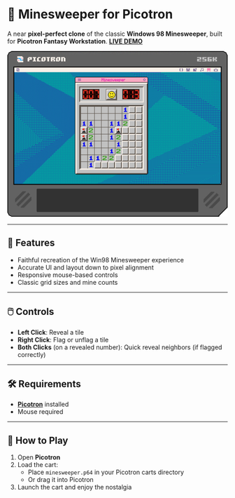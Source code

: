 # 🧨 Minesweeper for Picotron

A near **pixel-perfect clone** of the classic **Windows 98 Minesweeper**, built for **Picotron Fantasy Workstation**. **[LIVE DEMO](https://www.lexaloffle.com/bbs/widget.php?pid=minesweep)**

![](./minesweeper.p64.png)

---

## 🎯 Features

- Faithful recreation of the Win98 Minesweeper experience
- Accurate UI and layout down to pixel alignment
- Responsive mouse-based controls
- Classic grid sizes and mine counts

---

## 🖱️ Controls

- **Left Click**: Reveal a tile  
- **Right Click**: Flag or unflag a tile  
- **Both Clicks** (on a revealed number): Quick reveal neighbors (if flagged correctly)

---

## 🛠 Requirements

- [**Picotron**](https://www.lexaloffle.com/picotron.php) installed  
- Mouse required

---

## 🚀 How to Play

1. Open **Picotron**
2. Load the cart:  
   - Place `minesweeper.p64` in your Picotron carts directory
   - Or drag it into Picotron
3. Launch the cart and enjoy the nostalgia
